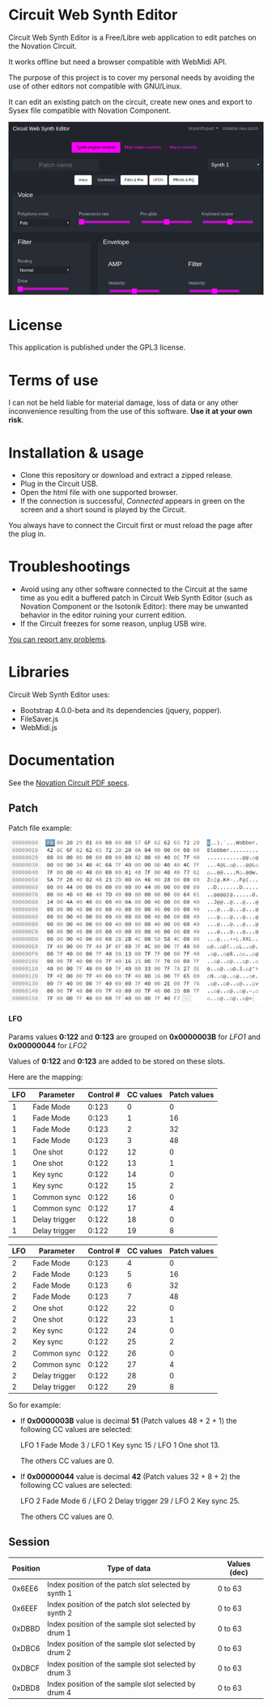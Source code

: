 # Circuit Web Synth Editor

Circuit Web Synth Editor is a Free/Libre web application to edit patches on the Novation Circuit.

It works offline but need a browser compatible with WebMidi API.

The purpose of this project is to cover my personal needs by avoiding the use of other editors not compatible with GNU/Linux.

It can edit an existing patch on the circuit, create new ones and export to Sysex file compatible with Novation Component.

![PrintScreen of Circuit Web Synth Editor](resources/printscreen.png)

# License

This application is published under the GPL3 license.

# Terms of use

I can not be held liable for material damage, loss of data or any other inconvenience resulting from the use of this software. **Use it at your own risk**.

# Installation & usage

- Clone this repository or download and extract a zipped release.
- Plug in the Circuit USB.
- Open the html file with one supported browser.
- If the connection is successful, *Connected* appears in green on the screen and a short sound is played by the Circuit.

You always have to connect the Circuit first or must reload the page after the plug in.

# Troubleshootings

- Avoid using any other software connected to the Circuit at the same time as you edit a buffered patch in Circuit Web Synth Editor (such as Novation Component or the Isotonik Editor): there may be unwanted behavior in the editor ruining your current edition.
- If the Circuit freezes for some reason, unplug USB wire.

[You can report any problems](https://framagit.org/pumpkin/circuit-web-synth-editor/issues).

# Libraries

Circuit Web Synth Editor uses:

- Bootstrap 4.0.0-beta and its dependencies (jquery, popper).
- FileSaver.js
- WebMidi.js

# Documentation

See the [Novation Circuit PDF specs](resources/circuit-programmers-reference-guide-v1-0.pdf).

## Patch

Patch file example:

![Patch HEX](resources/patch.png)

#### LFO

Params values **0:122** and **0:123** are grouped on **0x0000003B** for *LFO1* and **0x00000044** for *LFO2*

Values of **0:122** and **0:123** are added to be stored on these slots.

Here are the mapping:

| LFO | Parameter     | Control # | CC values | Patch values |
| ----| ------------- | --------- | --------- | ------------ |
| 1   | Fade Mode     | 0:123     | 0         | 0            |
| 1   | Fade Mode     | 0:123     | 1         | 16           |
| 1   | Fade Mode     | 0:123     | 2         | 32           |
| 1   | Fade Mode     | 0:123     | 3         | 48           |
| 1   | One shot      | 0:122     | 12        | 0            |
| 1   | One shot      | 0:122     | 13        | 1            |
| 1   | Key sync      | 0:122     | 14        | 0            |
| 1   | Key sync      | 0:122     | 15        | 2            |
| 1   | Common sync   | 0:122     | 16        | 0            |
| 1   | Common sync   | 0:122     | 17        | 4            |
| 1   | Delay trigger | 0:122     | 18        | 0            |
| 1   | Delay trigger | 0:122     | 19        | 8            |

| LFO | Parameter     | Control # | CC values | Patch values |
| ----| ------------- | --------- | --------- | ------------ |
| 2   | Fade Mode     | 0:123     | 4         | 0            |
| 2   | Fade Mode     | 0:123     | 5         | 16           |
| 2   | Fade Mode     | 0:123     | 6         | 32           |
| 2   | Fade Mode     | 0:123     | 7         | 48           |
| 2   | One shot      | 0:122     | 22        | 0            |
| 2   | One shot      | 0:122     | 23        | 1            |
| 2   | Key sync      | 0:122     | 24        | 0            |
| 2   | Key sync      | 0:122     | 25        | 2            |
| 2   | Common sync   | 0:122     | 26        | 0            |
| 2   | Common sync   | 0:122     | 27        | 4            |
| 2   | Delay trigger | 0:122     | 28        | 0            |
| 2   | Delay trigger | 0:122     | 29        | 8            |

So for example:

- If **0x0000003B** value is decimal **51** (Patch values 48 + 2 + 1) the following CC values are selected:

  LFO 1 Fade Mode 3 / LFO 1 Key sync 15 / LFO 1 One shot 13.

  The others CC values are 0.

- If **0x00000044** value is decimal **42** (Patch values 32 + 8 + 2) the following CC values are selected:

  LFO 2 Fade Mode 6 / LFO 2 Delay trigger 29 / LFO 2 Key sync 25.

  The others CC values are 0.

## Session

| Position  | Type of data                                         | Values (dec) |
| --------- | ---------------------------------------------------- | ------------ |
| 0x6EE6    | Index position of the patch slot selected by synth 1 | 0 to 63      |
| 0x6EEF    | Index position of the patch slot selected by synth 2 | 0 to 63      |
| 0xDBBD    | Index position of the sample slot selected by drum 1 | 0 to 63      |
| 0xDBC6    | Index position of the sample slot selected by drum 2 | 0 to 63      |
| 0xDBCF    | Index position of the sample slot selected by drum 3 | 0 to 63      |
| 0xDBD8    | Index position of the sample slot selected by drum 4 | 0 to 63      |
